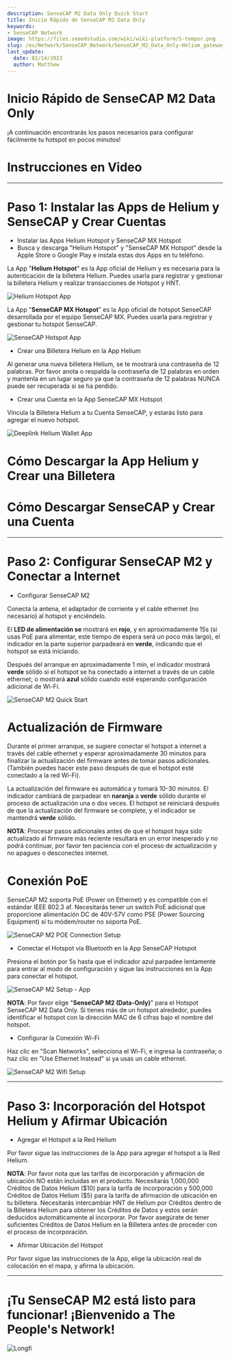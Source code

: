 ```yaml
---
description: SenseCAP M2 Data Only Quick Start
title: Inicio Rápido de SenseCAP M2 Data Only
keywords:
- SenseCAP Network
image: https://files.seeedstudio.com/wiki/wiki-platform/S-tempor.png
slug: /es/Network/SenseCAP_Network/SenseCAP_M2_Data_Only-Helium_gateway/SenseCAP_M2_Data_Only_Quick_Start
last_update:
  date: 02/14/2023
  author: Matthew
---
```


Inicio Rápido de SenseCAP M2 Data Only
=======================================

¡A continuación encontrarás los pasos necesarios para configurar fácilmente tu hotspot en pocos minutos!

**Instrucciones en Video**
==========================

* * *

**Paso 1: Instalar las Apps de Helium y SenseCAP y Crear Cuentas**
==================================================================

- Instalar las Apps Helium Hotspot y SenseCAP MX Hotspot
- Busca y descarga "Helium Hotspot" y "SenseCAP MX Hotspot" desde la Apple Store o Google Play e instala estas dos Apps en tu teléfono.

La App "**Helium Hotspot**" es la App oficial de Helium y es necesaria para la autenticación de la billetera Helium. Puedes usarla para registrar y gestionar la billetera Helium y realizar transacciones de Hotspot y HNT.

![Helium Hotspot App](https://www.sensecapmx.com/wp-content/uploads/2022/07/helium-app-logos-1.webp)

La App "**SenseCAP MX Hotspot**" es la App oficial de hotspot SenseCAP desarrollada por el equipo SenseCAP MX. Puedes usarla para registrar y gestionar tu hotspot SenseCAP.

![SenseCAP Hotspot App](https://www.sensecapmx.com/wp-content/uploads/2022/07/SenseCAP-Hotspot-App.png)

- Crear una Billetera Helium en la App Helium

Al generar una nueva billetera Helium, se te mostrará una contraseña de 12 palabras. Por favor anota o respalda la contraseña de 12 palabras en orden y mantenla en un lugar seguro ya que la contraseña de 12 palabras NUNCA puede ser recuperada si se ha perdido.

- Crear una Cuenta en la App SenseCAP MX Hotspot

Vincula la Billetera Helium a tu Cuenta SenseCAP, y estarás listo para agregar el nuevo hotspot.

![Deeplink Helium Wallet App](https://www.sensecapmx.com/wp-content/uploads/2022/07/deeplink-1.png)

**Cómo Descargar la App Helium y Crear una Billetera**
======================================================

**Cómo Descargar SenseCAP y Crear una Cuenta**
==============================================

* * *

**Paso 2: Configurar SenseCAP M2 y Conectar a Internet**
========================================================

- Configurar SenseCAP M2

Conecta la antena, el adaptador de corriente y el cable ethernet (no necesario) al hotspot y enciéndelo.

El **LED de alimentación se** mostrará en **rojo**, y en aproximadamente 15s (si usas PoE para alimentar, este tiempo de espera será un poco más largo), el indicador en la parte superior parpadeará en **verde**, indicando que el hotspot se está iniciando.

Después del arranque en aproximadamente 1 min, el indicador mostrará **verde** sólido si el hotspot se ha conectado a internet a través de un cable ethernet; o mostrará **azul** sólido cuando esté esperando configuración adicional de Wi-Fi.

![SenseCAP M2 Quick Start](https://www.sensecapmx.com/wp-content/uploads/2022/07/m2-1.png)

**Actualización de Firmware**
=============================

Durante el primer arranque, se sugiere conectar el hotspot a internet a través del cable ethernet y esperar aproximadamente 30 minutos para finalizar la actualización del firmware antes de tomar pasos adicionales. (También puedes hacer este paso después de que el hotspot esté conectado a la red Wi-Fi).

La actualización del firmware es automática y tomará 10-30 minutos. El indicador cambiará de parpadear en **naranja** a **verde** sólido durante el proceso de actualización una o dos veces. El hotspot se reiniciará después de que la actualización del firmware se complete, y el indicador se mantendrá **verde** sólido.

**NOTA**: Procesar pasos adicionales antes de que el hotspot haya sido actualizado al firmware más reciente resultará en un error inesperado y no podrá continuar, por favor ten paciencia con el proceso de actualización y no apagues o desconectes internet.

**Conexión PoE**
================

SenseCAP M2 soporta PoE (Power on Ethernet) y es compatible con el estándar IEEE 802.3 af. Necesitarás tener un switch PoE adicional que proporcione alimentación DC de 40V-57V como PSE (Power Sourcing Equipment) si tu módem/router no soporta PoE.

![SenseCAP M2 POE Connection Setup](https://www.sensecapmx.com/wp-content/uploads/2022/07/m2-poe.png)

- Conectar el Hotspot vía Bluetooth en la App SenseCAP Hotspot

Presiona el botón por 5s hasta que el indicador azul parpadee lentamente para entrar al modo de configuración y sigue las instrucciones en la App para conectar el hotspot.

![SenseCAP M2 Setup - App](https://www.sensecapmx.com/wp-content/uploads/2022/07/m2-setup-app-scaled.jpg)

**NOTA**: Por favor elige "**SenseCAP M2 (Data-Only)**" para el Hotspot SenseCAP M2 Data Only. Si tienes más de un hotspot alrededor, puedes identificar el hotspot con la dirección MAC de 6 cifras bajo el nombre del hotspot.

- Configurar la Conexión Wi-Fi

Haz clic en "Scan Networks", selecciona el Wi-Fi, e ingresa la contraseña; o haz clic en "Use Ethernet Instead" si ya usas un cable ethernet.

![SenseCAP M2 Wifi Setup](https://www.sensecapmx.com/wp-content/uploads/2022/07/wifi.png)

* * *

**Paso 3: Incorporación del Hotspot Helium y Afirmar Ubicación**
================================================================

- Agregar el Hotspot a la Red Helium

Por favor sigue las instrucciones de la App para agregar el hotspot a la Red Helium.

**NOTA**: Por favor nota que las tarifas de incorporación y afirmación de ubicación NO están incluidas en el producto. Necesitarás 1,000,000 Créditos de Datos Helium (\$10) para la tarifa de incorporación y 500,000 Créditos de Datos Helium (\$5) para la tarifa de afirmación de ubicación en tu billetera.
Necesitarás intercambiar HNT de Helium por Créditos dentro de la Billetera Helium para obtener los Créditos de Datos y estos serán deducidos automáticamente al incorporar. Por favor asegúrate de tener suficientes Créditos de Datos Helium en la Billetera antes de proceder con el proceso de incorporación.

- Afirmar Ubicación del Hotspot

Por favor sigue las instrucciones de la App, elige la ubicación real de colocación en el mapa, y afirma la ubicación.

* * *

**¡Tu SenseCAP M2 está listo para funcionar! ¡Bienvenido a The People's Network!**
===================================================================================

![Longfi](https://www.sensecapmx.com/wp-content/uploads/2022/06/longfi.webp)

